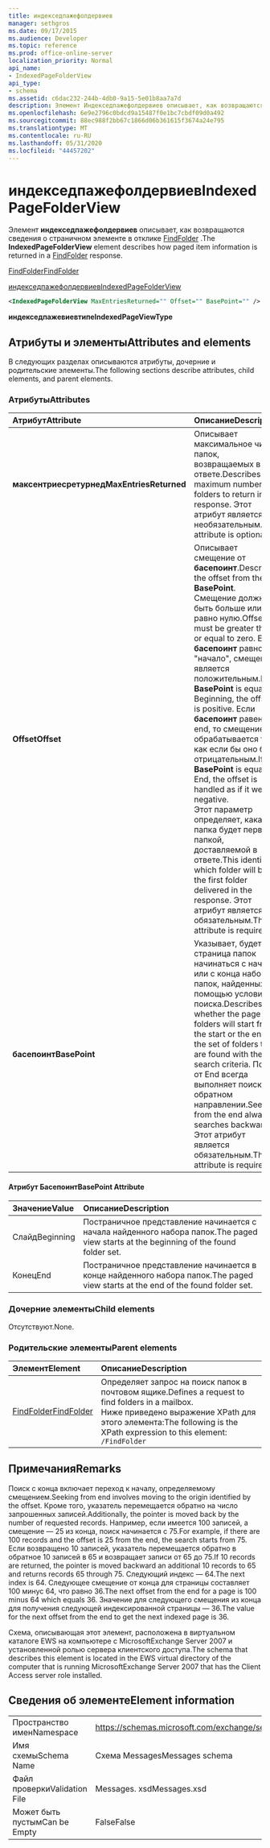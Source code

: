 ```yaml
---
title: индекседпажефолдервиев
manager: sethgros
ms.date: 09/17/2015
ms.audience: Developer
ms.topic: reference
ms.prod: office-online-server
localization_priority: Normal
api_name:
- IndexedPageFolderView
api_type:
- schema
ms.assetid: c6dac232-244b-4db0-9a15-5e01b8aa7a7d
description: Элемент Индекседпажефолдервиев описывает, как возвращаются сведения о страничном элементе в отклике FindFolder.
ms.openlocfilehash: 6e9e2796c0bdcd9a15487f0e1bc7cbdf09d0a492
ms.sourcegitcommit: 88ec988f2bb67c1866d06b361615f3674a24e795
ms.translationtype: MT
ms.contentlocale: ru-RU
ms.lasthandoff: 05/31/2020
ms.locfileid: "44457202"
---
```

# <a name="indexedpagefolderview"></a><span data-ttu-id="831ec-103">индекседпажефолдервиев</span><span class="sxs-lookup"><span data-stu-id="831ec-103">IndexedPageFolderView</span></span>

<span data-ttu-id="831ec-104">Элемент **индекседпажефолдервиев** описывает, как возвращаются сведения о страничном элементе в отклике [FindFolder](findfolder.md) .</span><span class="sxs-lookup"><span data-stu-id="831ec-104">The **IndexedPageFolderView** element describes how paged item information is returned in a [FindFolder](findfolder.md) response.</span></span> 
  
[<span data-ttu-id="831ec-105">FindFolder</span><span class="sxs-lookup"><span data-stu-id="831ec-105">FindFolder</span></span>](findfolder.md)
  
[<span data-ttu-id="831ec-106">индекседпажефолдервиев</span><span class="sxs-lookup"><span data-stu-id="831ec-106">IndexedPageFolderView</span></span>](indexedpagefolderview.md)
  
```xml
<IndexedPageFolderView MaxEntriesReturned="" Offset="" BasePoint="" />
```

 <span data-ttu-id="831ec-107">**индекседпажевиевтипе**</span><span class="sxs-lookup"><span data-stu-id="831ec-107">**IndexedPageViewType**</span></span>
## <a name="attributes-and-elements"></a><span data-ttu-id="831ec-108">Атрибуты и элементы</span><span class="sxs-lookup"><span data-stu-id="831ec-108">Attributes and elements</span></span>

<span data-ttu-id="831ec-109">В следующих разделах описываются атрибуты, дочерние и родительские элементы.</span><span class="sxs-lookup"><span data-stu-id="831ec-109">The following sections describe attributes, child elements, and parent elements.</span></span>
  
### <a name="attributes"></a><span data-ttu-id="831ec-110">Атрибуты</span><span class="sxs-lookup"><span data-stu-id="831ec-110">Attributes</span></span>

|<span data-ttu-id="831ec-111">**Атрибут**</span><span class="sxs-lookup"><span data-stu-id="831ec-111">**Attribute**</span></span>|<span data-ttu-id="831ec-112">**Описание**</span><span class="sxs-lookup"><span data-stu-id="831ec-112">**Description**</span></span>|
|:-----|:-----|
|<span data-ttu-id="831ec-113">**максентриесретурнед**</span><span class="sxs-lookup"><span data-stu-id="831ec-113">**MaxEntriesReturned**</span></span> <br/> |<span data-ttu-id="831ec-114">Описывает максимальное число папок, возвращаемых в ответе.</span><span class="sxs-lookup"><span data-stu-id="831ec-114">Describes the maximum number of folders to return in the response.</span></span> <span data-ttu-id="831ec-115">Этот атрибут является необязательным.</span><span class="sxs-lookup"><span data-stu-id="831ec-115">This attribute is optional.</span></span>  <br/> |
|<span data-ttu-id="831ec-116">**Offset**</span><span class="sxs-lookup"><span data-stu-id="831ec-116">**Offset**</span></span> <br/> |<span data-ttu-id="831ec-117">Описывает смещение от **басепоинт**.</span><span class="sxs-lookup"><span data-stu-id="831ec-117">Describes the offset from the **BasePoint**.</span></span> <span data-ttu-id="831ec-118">Смещение должно быть больше или равно нулю.</span><span class="sxs-lookup"><span data-stu-id="831ec-118">Offset must be greater than or equal to zero.</span></span> <span data-ttu-id="831ec-119">Если **басепоинт** равно "начало", смещение является положительным.</span><span class="sxs-lookup"><span data-stu-id="831ec-119">If **BasePoint** is equal to Beginning, the offset is positive.</span></span> <span data-ttu-id="831ec-120">Если **басепоинт** равен end, то смещение обрабатывается так, как если бы оно было отрицательным.</span><span class="sxs-lookup"><span data-stu-id="831ec-120">If **BasePoint** is equal to End, the offset is handled as if it were negative.</span></span>  <br/> <span data-ttu-id="831ec-121">Этот параметр определяет, какая папка будет первой папкой, доставляемой в ответе.</span><span class="sxs-lookup"><span data-stu-id="831ec-121">This identifies which folder will be the first folder delivered in the response.</span></span> <span data-ttu-id="831ec-122">Этот атрибут является обязательным.</span><span class="sxs-lookup"><span data-stu-id="831ec-122">This attribute is required.</span></span>  <br/> |
|<span data-ttu-id="831ec-123">**басепоинт**</span><span class="sxs-lookup"><span data-stu-id="831ec-123">**BasePoint**</span></span> <br/> |<span data-ttu-id="831ec-124">Указывает, будет ли страница папок начинаться с начала или с конца набора папок, найденных с помощью условий поиска.</span><span class="sxs-lookup"><span data-stu-id="831ec-124">Describes whether the page of folders will start from the start or the end of the set of folders that are found with the search criteria.</span></span> <span data-ttu-id="831ec-125">Поиск от End всегда выполняет поиск в обратном направлении.</span><span class="sxs-lookup"><span data-stu-id="831ec-125">Seeking from the end always searches backward.</span></span> <span data-ttu-id="831ec-126">Этот атрибут является обязательным.</span><span class="sxs-lookup"><span data-stu-id="831ec-126">This attribute is required.</span></span>  <br/> |
   
#### <a name="basepoint-attribute"></a><span data-ttu-id="831ec-127">Атрибут Басепоинт</span><span class="sxs-lookup"><span data-stu-id="831ec-127">BasePoint Attribute</span></span>

|<span data-ttu-id="831ec-128">**Значение**</span><span class="sxs-lookup"><span data-stu-id="831ec-128">**Value**</span></span>|<span data-ttu-id="831ec-129">**Описание**</span><span class="sxs-lookup"><span data-stu-id="831ec-129">**Description**</span></span>|
|:-----|:-----|
|<span data-ttu-id="831ec-130">Слайд</span><span class="sxs-lookup"><span data-stu-id="831ec-130">Beginning</span></span>  <br/> |<span data-ttu-id="831ec-131">Постраничное представление начинается с начала найденного набора папок.</span><span class="sxs-lookup"><span data-stu-id="831ec-131">The paged view starts at the beginning of the found folder set.</span></span>  <br/> |
|<span data-ttu-id="831ec-132">Конец</span><span class="sxs-lookup"><span data-stu-id="831ec-132">End</span></span>  <br/> |<span data-ttu-id="831ec-133">Постраничное представление начинается в конце найденного набора папок.</span><span class="sxs-lookup"><span data-stu-id="831ec-133">The paged view starts at the end of the found folder set.</span></span>  <br/> |
   
### <a name="child-elements"></a><span data-ttu-id="831ec-134">Дочерние элементы</span><span class="sxs-lookup"><span data-stu-id="831ec-134">Child elements</span></span>

<span data-ttu-id="831ec-135">Отсутствуют.</span><span class="sxs-lookup"><span data-stu-id="831ec-135">None.</span></span>
  
### <a name="parent-elements"></a><span data-ttu-id="831ec-136">Родительские элементы</span><span class="sxs-lookup"><span data-stu-id="831ec-136">Parent elements</span></span>

|<span data-ttu-id="831ec-137">**Элемент**</span><span class="sxs-lookup"><span data-stu-id="831ec-137">**Element**</span></span>|<span data-ttu-id="831ec-138">**Описание**</span><span class="sxs-lookup"><span data-stu-id="831ec-138">**Description**</span></span>|
|:-----|:-----|
|[<span data-ttu-id="831ec-139">FindFolder</span><span class="sxs-lookup"><span data-stu-id="831ec-139">FindFolder</span></span>](findfolder.md) <br/> |<span data-ttu-id="831ec-140">Определяет запрос на поиск папок в почтовом ящике.</span><span class="sxs-lookup"><span data-stu-id="831ec-140">Defines a request to find folders in a mailbox.</span></span>  <br/> <span data-ttu-id="831ec-141">Ниже приведено выражение XPath для этого элемента:</span><span class="sxs-lookup"><span data-stu-id="831ec-141">The following is the XPath expression to this element:</span></span>  <br/>  `/FindFolder` <br/> |
   
## <a name="remarks"></a><span data-ttu-id="831ec-142">Примечания</span><span class="sxs-lookup"><span data-stu-id="831ec-142">Remarks</span></span>

<span data-ttu-id="831ec-143">Поиск с конца включает переход к началу, определяемому смещением.</span><span class="sxs-lookup"><span data-stu-id="831ec-143">Seeking from end involves moving to the origin identified by the offset.</span></span> <span data-ttu-id="831ec-144">Кроме того, указатель перемещается обратно на число запрошенных записей.</span><span class="sxs-lookup"><span data-stu-id="831ec-144">Additionally, the pointer is moved back by the number of requested records.</span></span> <span data-ttu-id="831ec-145">Например, если имеется 100 записей, а смещение — 25 из конца, поиск начинается с 75.</span><span class="sxs-lookup"><span data-stu-id="831ec-145">For example, if there are 100 records and the offset is 25 from the end, the search starts from 75.</span></span> <span data-ttu-id="831ec-146">Если возвращено 10 записей, указатель перемещается обратно в обратное 10 записей в 65 и возвращает записи от 65 до 75.</span><span class="sxs-lookup"><span data-stu-id="831ec-146">If 10 records are returned, the pointer is moved backward an additional 10 records to 65 and returns records 65 through 75.</span></span> <span data-ttu-id="831ec-147">Следующий индекс — 64.</span><span class="sxs-lookup"><span data-stu-id="831ec-147">The next index is 64.</span></span> <span data-ttu-id="831ec-148">Следующее смещение от конца для страницы составляет 100 минус 64, что равно 36.</span><span class="sxs-lookup"><span data-stu-id="831ec-148">The next offset from the end for a page is 100 minus 64 which equals 36.</span></span> <span data-ttu-id="831ec-149">Значение для следующего смещения из конца для получения следующей индексированной страницы — 36.</span><span class="sxs-lookup"><span data-stu-id="831ec-149">The value for the next offset from the end to get the next indexed page is 36.</span></span>
  
<span data-ttu-id="831ec-150">Схема, описывающая этот элемент, расположена в виртуальном каталоге EWS на компьютере с MicrosoftExchange Server 2007 и установленной ролью сервера клиентского доступа.</span><span class="sxs-lookup"><span data-stu-id="831ec-150">The schema that describes this element is located in the EWS virtual directory of the computer that is running MicrosoftExchange Server 2007 that has the Client Access server role installed.</span></span>
  
## <a name="element-information"></a><span data-ttu-id="831ec-151">Сведения об элементе</span><span class="sxs-lookup"><span data-stu-id="831ec-151">Element information</span></span>

|||
|:-----|:-----|
|<span data-ttu-id="831ec-152">Пространство имен</span><span class="sxs-lookup"><span data-stu-id="831ec-152">Namespace</span></span>  <br/> |https://schemas.microsoft.com/exchange/services/2006/messages  <br/> |
|<span data-ttu-id="831ec-153">Имя схемы</span><span class="sxs-lookup"><span data-stu-id="831ec-153">Schema Name</span></span>  <br/> |<span data-ttu-id="831ec-154">Схема Messages</span><span class="sxs-lookup"><span data-stu-id="831ec-154">Messages schema</span></span>  <br/> |
|<span data-ttu-id="831ec-155">Файл проверки</span><span class="sxs-lookup"><span data-stu-id="831ec-155">Validation File</span></span>  <br/> |<span data-ttu-id="831ec-156">Messages. xsd</span><span class="sxs-lookup"><span data-stu-id="831ec-156">Messages.xsd</span></span>  <br/> |
|<span data-ttu-id="831ec-157">Может быть пустым</span><span class="sxs-lookup"><span data-stu-id="831ec-157">Can be Empty</span></span>  <br/> |<span data-ttu-id="831ec-158">False</span><span class="sxs-lookup"><span data-stu-id="831ec-158">False</span></span>  <br/> |
   

